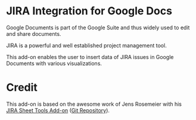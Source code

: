 # JIRA Integration for Google Docs
Google Documents is part of the Google Suite and thus widely used to edit and share documents.

JIRA is a powerful and well established project management tool.

This add-on enables the user to insert data of JIRA issues in Google Documents with various visualizations.

# Credit
This add-on is based on the awesome work of Jens Rosemeier with his [JIRA Sheet Tools Add-on](https://chrome.google.com/webstore/detail/jira-sheet-tools/ncijnapilmmnebhbdanhkbbofofcniao) ([Git Repository](https://github.com/ljay79/jira-tools)).
